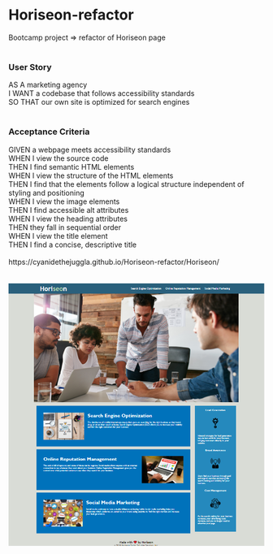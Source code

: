 # Horiseon-refactor
Bootcamp project => refactor of Horiseon page <br>
<br>
<h3>User Story</h3>
AS A marketing agency<br>
I WANT a codebase that follows accessibility standards<br>
SO THAT our own site is optimized for search engines<br>
<br>

<h3>Acceptance Criteria</h3>
GIVEN a webpage meets accessibility standards<br>
WHEN I view the source code<br>
THEN I find semantic HTML elements<br>
WHEN I view the structure of the HTML elements<br>
THEN I find that the elements follow a logical structure independent of styling and positioning<br>
WHEN I view the image elements<br>
THEN I find accessible alt attributes<br>
WHEN I view the heading attributes<br>
THEN they fall in sequential order<br>
WHEN I view the title element<br>
THEN I find a concise, descriptive title<br>
<br>
https://cyanidethejuggla.github.io/Horiseon-refactor/Horiseon/
<br>
<br>
<br>
<img src="img/HORISEON.PNG"/>
